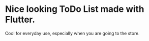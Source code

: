 # Nice looking ToDo List made with Flutter.
Cool for everyday use, especially when you are going to the store.
